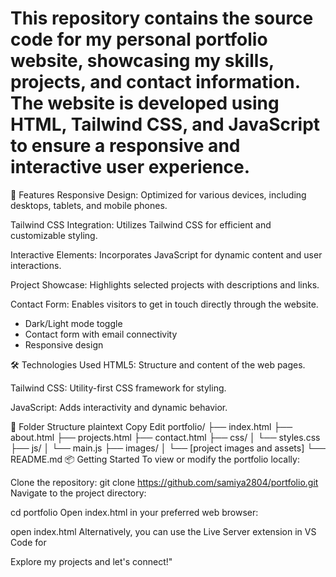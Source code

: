 # This repository contains the source code for my personal portfolio website, showcasing my skills, projects, and contact information. The website is developed using HTML, Tailwind CSS, and JavaScript to ensure a responsive and interactive user experience.​

🚀 Features Responsive Design: Optimized for various devices, including desktops, tablets, and mobile phones.

Tailwind CSS Integration: Utilizes Tailwind CSS for efficient and customizable styling.

Interactive Elements: Incorporates JavaScript for dynamic content and user interactions.

Project Showcase: Highlights selected projects with descriptions and links.

Contact Form: Enables visitors to get in touch directly through the website.​
- Dark/Light mode toggle
- Contact form with email connectivity
- Responsive design

🛠️ Technologies Used HTML5: Structure and content of the web pages.

Tailwind CSS: Utility-first CSS framework for styling.

JavaScript: Adds interactivity and dynamic behavior.​

📁 Folder Structure plaintext Copy Edit portfolio/ ├── index.html ├── about.html ├── projects.html ├── contact.html ├── css/ │ └── styles.css ├── js/ │ └── main.js ├── images/ │ └── [project images and assets] └── README.md 📦 Getting Started To view or modify the portfolio locally:

Clone the repository: git clone https://github.com/samiya2804/portfolio.git Navigate to the project directory:

cd portfolio Open index.html in your preferred web browser:

open index.html Alternatively, you can use the Live Server extension in VS Code for

Explore my projects and let's connect!"
